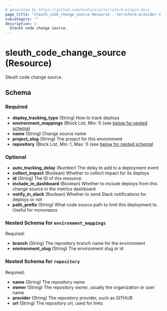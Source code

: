 ```yaml
---
# generated by https://github.com/hashicorp/terraform-plugin-docs
page_title: "sleuth_code_change_source Resource - terraform-provider-sleuth"
subcategory: ""
description: |-
  Sleuth code change source.
---
```


# sleuth_code_change_source (Resource)

Sleuth code change source.



<!-- schema generated by tfplugindocs -->
## Schema

### Required

- **deploy_tracking_type** (String) How to track deploys
- **environment_mappings** (Block List, Min: 1) (see [below for nested schema](#nestedblock--environment_mappings))
- **name** (String) Change source name
- **project_slug** (String) The project for this environment
- **repository** (Block List, Min: 1, Max: 1) (see [below for nested schema](#nestedblock--repository))

### Optional

- **auto_tracking_delay** (Number) The delay to add to a deployment event
- **collect_impact** (Boolean) Whether to collect impact for its deploys
- **id** (String) The ID of this resource.
- **include_in_dashboard** (Boolean) Whether to include deploys from this change source in the metrics dashboard
- **notify_in_slack** (Boolean) Whether to send Slack notifications for deploys or not
- **path_prefix** (String) What code source path to limit this deployment to. Useful for monorepos

<a id="nestedblock--environment_mappings"></a>
### Nested Schema for `environment_mappings`

Required:

- **branch** (String) The repository branch name for the environment
- **environment_slug** (String) The environment slug or id


<a id="nestedblock--repository"></a>
### Nested Schema for `repository`

Required:

- **name** (String) The repository name
- **owner** (String) The repository owner, usually the organization or user name
- **provider** (String) The repository provider, such as GITHUB
- **url** (String) The repository url, used for links


